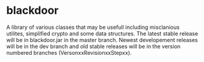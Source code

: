 blackdoor
=========
A library of various classes that may be usefull including misclanious utilites, simplified crypto and some data structures.
The latest stable release will be in blackdoor.jar in the master branch. 
Newest developement releases will be in the dev branch and old stable releases will be in the version numbered branches (VersonxxRevisionxxStepxx).
